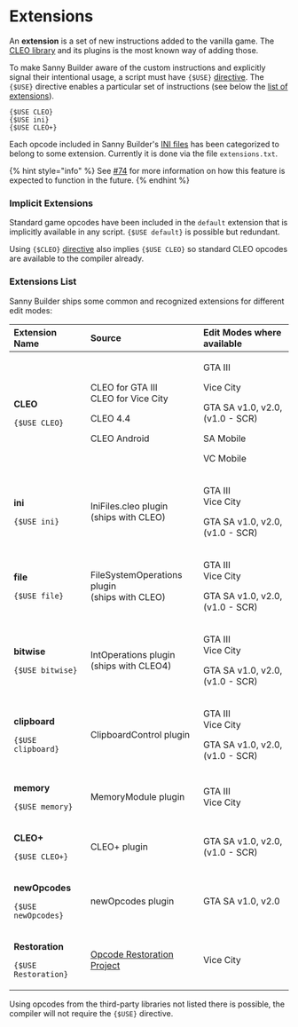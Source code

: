 # Extensions

An **extension** is a set of new instructions added to the vanilla game. The [CLEO library](https://cleo.li) and its plugins is the most known way of adding those. 

To make Sanny Builder aware of the custom instructions and explicitly signal their intentional usage, a script must have `{$USE}` [directive](../coding/directives.md#usduse). The `{$USE}` directive enables a particular set of instructions \(see below the [list of extensions](extensions.md#extensions-list)\).

```text
{$USE CLEO}
{$USE ini}
{$USE CLEO+}
```

Each opcode included in Sanny Builder's [INI files](opcodes-list-scm.ini.md) has been categorized to belong to some extension. Currently it is done via the file `extensions.txt`. 

{% hint style="info" %}
See [\#74](https://github.com/sannybuilder/dev/issues/74) for more information on how this feature is expected to function in the future.
{% endhint %}

### Implicit Extensions

Standard game opcodes have been included in the `default` extension that is implicitly available in any script. `{$USE default}` is possible but redundant. 

Using `{$CLEO}` [directive](../coding/directives.md#usdcleo) also implies `{$USE CLEO}` so standard CLEO opcodes are available to the compiler already.

### Extensions List

Sanny Builder ships some common and recognized extensions for different edit modes:

<table>
  <thead>
    <tr>
      <th style="text-align:left">Extension Name</th>
      <th style="text-align:left">Source</th>
      <th style="text-align:left">Edit Modes where available</th>
    </tr>
  </thead>
  <tbody>
    <tr>
      <td style="text-align:left">
        <p><b>CLEO</b>
        </p>
        <p><code>{$USE CLEO}</code>
        </p>
      </td>
      <td style="text-align:left">
        <p>CLEO for GTA III
          <br />CLEO for Vice City</p>
        <p>CLEO 4.4</p>
        <p>CLEO Android
      </td>
      <td style="text-align:left">
        <p>GTA III</p>
        <p>Vice City</p>
        <p>GTA SA v1.0, v2.0, (v1.0 - SCR)</p>
        <p>SA Mobile</p>
        <p>VC Mobile</p>
      </td>
    </tr>
    <tr>
      <td style="text-align:left">
        <p><b>ini</b>
        </p>
        <p><code>{$USE ini}</code>
        </p>
      </td>
      <td style="text-align:left">IniFiles.cleo plugin
        <br />(ships with CLEO)</td>
      <td style="text-align:left">
        <p>GTA III
          <br />Vice City</p>
        <p>GTA SA v1.0, v2.0, (v1.0 - SCR)</p>
      </td>
    </tr>
    <tr>
      <td style="text-align:left">
        <p><b>file</b>
        </p>
        <p><code>{$USE file}</code>
        </p>
      </td>
      <td style="text-align:left">FileSystemOperations plugin
        <br />(ships with CLEO)</td>
      <td style="text-align:left">
        <p>GTA III
          <br />Vice City</p>
        <p>GTA SA v1.0, v2.0, (v1.0 - SCR)</p>
      </td>
    </tr>
    <tr>
      <td style="text-align:left">
        <p><b>bitwise</b>
        </p>
        <p><code>{$USE bitwise}</code>
        </p>
      </td>
      <td style="text-align:left">IntOperations plugin
        <br />(ships with CLEO4)</td>
      <td style="text-align:left">
        <p>GTA III
          <br />Vice City</p>
        <p>GTA SA v1.0, v2.0, (v1.0 - SCR)</p>
      </td>
    </tr>
    <tr>
      <td style="text-align:left">
        <p><b>clipboard</b>
        </p>
        <p><code>{$USE clipboard}</code>
        </p>
      </td>
      <td style="text-align:left">ClipboardControl plugin</td>
      <td style="text-align:left">
        <p>GTA III
          <br />Vice City</p>
        <p>GTA SA v1.0, v2.0, (v1.0 - SCR)</p>
      </td>
    </tr>
    <tr>
      <td style="text-align:left">
        <p><b>memory</b>
        </p>
        <p><code>{$USE memory}</code>
        </p>
      </td>
      <td style="text-align:left">MemoryModule plugin</td>
      <td style="text-align:left">GTA III
        <br />Vice City</td>
    </tr>
    <tr>
      <td style="text-align:left">
        <p><b>CLEO+</b>
        </p>
        <p><code>{$USE CLEO+}</code>
        </p>
      </td>
      <td style="text-align:left">CLEO+ plugin</td>
      <td style="text-align:left">GTA SA v1.0, v2.0, (v1.0 - SCR)</td>
    </tr>
    <tr>
      <td style="text-align:left">
        <p><b>newOpcodes</b>
        </p>
        <p><code>{$USE newOpcodes}</code>
        </p>
      </td>
      <td style="text-align:left">newOpcodes plugin</td>
      <td style="text-align:left">GTA SA v1.0, v2.0</td>
    </tr>
    <tr>
      <td style="text-align:left">
        <p><b>Restoration</b>
        </p>
        <p><code>{$USE Restoration}</code>
        </p>
      </td>
      <td style="text-align:left"><a href="https://gtamods.com/wiki/Opcodes_Restoration_Project">Opcode Restoration Project</a> 
      </td>
      <td style="text-align:left">Vice City</td>
    </tr>
  </tbody>
</table>

Using opcodes from the third-party libraries not listed there is possible, the compiler will not require the `{$USE}` directive.

